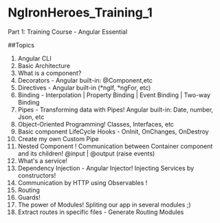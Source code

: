 # NgIronHeroes_Training_1
Part 1: Training Course -  Angular Essential

##Topics

1. Angular CLI
2. Basic Architecture
3. What is a component?
4. Decorators - Angular built-in: @Component,etc
5. Directives - Angular built-in (*ngIf, *ngFor, etc)
6. Binding - Interpolation | Property Binding | Event Binding | Two-way Binding
7. Pipes - Transforming data with Pipes! Angular built-in: Date, number, Json, etc 
8. Object-Oriented Programming! Classes, Interfaces, etc
9. Basic component LifeCycle Hooks - OnInit, OnChanges, OnDestroy
10. Create my own Custom Pipe
11. Nested Component ! Communication between Container component and its children! @input | @output (raise events)
12. What's a service!
13. Dependency Injection - Angular Injector! Injecting Services by constructors!
14. Communication by HTTP using Observables !
15. Routing
16. Guards!
17. The power of Modules! Spliting our app in several modules ;)
18. Extract routes in specific files - Generate Routing Modules


